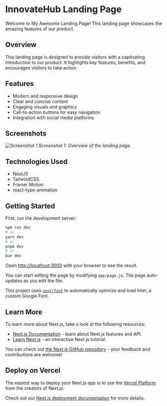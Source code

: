 
# InnovateHub Landing Page

Welcome to My Awesome Landing Page! This landing page showcases the amazing features of our product.

## Overview

This landing page is designed to provide visitors with a captivating introduction to our product. It highlights key features, benefits, and encourages visitors to take action.

## Features

- Modern and responsive design
- Clear and concise content
- Engaging visuals and graphics
- Call-to-action buttons for easy navigation
- Integration with social media platforms

## Screenshots

![Screenshot 1](/src/images/homepage.png)
*Screenshot 1: Overview of the landing page.*


## Technologies Used

- NextJS
- TailwindCSS
- Framer Motion
- react-type-animation
  
## Getting Started

First, run the development server:

```bash
npm run dev
# or
yarn dev
# or
pnpm dev
# or
bun dev
```

Open [http://localhost:3000](http://localhost:3000) with your browser to see the result.

You can start editing the page by modifying `app/page.js`. The page auto-updates as you edit the file.

This project uses [`next/font`](https://nextjs.org/docs/basic-features/font-optimization) to automatically optimize and load Inter, a custom Google Font.

## Learn More

To learn more about Next.js, take a look at the following resources:

- [Next.js Documentation](https://nextjs.org/docs) - learn about Next.js features and API.
- [Learn Next.js](https://nextjs.org/learn) - an interactive Next.js tutorial.

You can check out [the Next.js GitHub repository](https://github.com/vercel/next.js/) - your feedback and contributions are welcome!

## Deploy on Vercel

The easiest way to deploy your Next.js app is to use the [Vercel Platform](https://vercel.com/new?utm_medium=default-template&filter=next.js&utm_source=create-next-app&utm_campaign=create-next-app-readme) from the creators of Next.js.

Check out our [Next.js deployment documentation](https://nextjs.org/docs/deployment) for more details.
